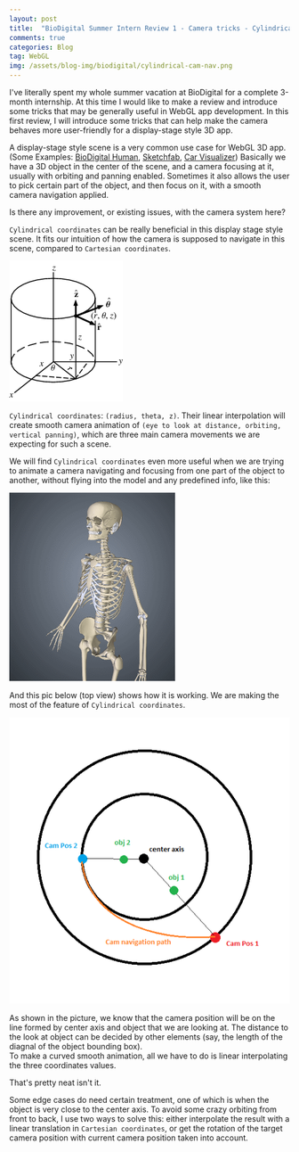 ```yaml
---
layout: post
title:  "BioDigital Summer Intern Review 1 - Camera tricks - Cylindrical coordinates"
comments: true
categories: Blog
tag: WebGL
img: /assets/blog-img/biodigital/cylindrical-cam-nav.png
---
```


I've literally spent my whole summer vacation at BioDigital for a complete 3-month internship. 
At this time I would like to make a review and introduce some tricks that may be generally useful in WebGL app development. 
In this first review, I will introduce some tricks that can help make the camera behaves more user-friendly for a display-stage style 3D app. 

<!--more-->

A display-stage style scene is a very common use case for WebGL 3D app. 
(Some Examples: [BioDigital Human](https://human.biodigital.com/), [Sketchfab](https://sketchfab.com/models/popular), [Car Visualizer](http://carvisualizer.plus360degrees.com/threejs/))
Basically we have a 3D object in the center of the scene, and a camera focusing at it, usually with orbiting and panning enabled. Sometimes it also allows the user to pick certain part 
of the object, and then focus on it, with a smooth camera navigation applied. 

Is there any improvement, or existing issues, with the camera system here? 



`Cylindrical coordinates` can be really beneficial in this display stage style scene. It fits our intuition of how the camera is supposed to navigate in this scene, 
compared to `Cartesian coordinates`.

![Cylindrical coordinates](/assets/blog-img/biodigital/CylindricalCoordinates_1001.gif)

`Cylindrical coordinates`: `(radius, theta, z)`. Their linear interpolation will create smooth camera animation of `(eye to look at distance, orbiting, vertical panning)`, which are 
three main camera movements we are expecting for such a scene.

We will find `Cylindrical coordinates` even more useful when we are trying to animate a camera navigating and focusing from one part of the object to another, 
without flying into the model and any predefined info, like this: 

![](/assets/blog-img/biodigital/camera.gif)

And this pic below (top view) shows how it is working. We are making the most of the feature of `Cylindrical coordinates`. 

![](/assets/blog-img/biodigital/cylindrical-cam-nav.png)

As shown in the picture, we know that the camera position will be on the line formed by center axis and object that we are looking at. 
The distance to the look at object can be decided by other elements (say, the length of the diagnal of the object bounding box).  
To make a curved smooth animation, 
all we have to do is linear interpolating the three coordinates values. 

That's pretty neat isn't it. 

Some edge cases do need certain treatment, one of which is when the object is very close to the center axis. 
To avoid some crazy orbiting from front to back, 
I use two ways to solve this: either interpolate the result with a linear translation in `Cartesian coordinates`, or get the rotation of the target camera position with current camera position 
taken into account. 
